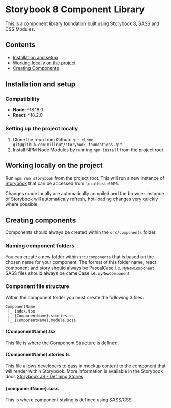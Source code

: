 # Storybook 8 Component Library

This is a component library foundation built using Storybook 8, SASS and CSS Modules.

## Contents

- [Installation and setup](#installation-and-setup)
- [Working locally on the project](#working-locally-on-the-project)
- [Creating Components](#creating-components)

## Installation and setup

### Compatibility

- **Node:** ^18.18.0
- **React:** ^18.2.0

### Setting up the project locally

1. Clone the repo from Github: `git clone git@github.com:millnut/storybook_foundations.git`
2. Install NPM Node Modules by running `npm install` from the project root

## Working locally on the project

Run `npm run storybook` from the project root. This will run a new instance of [Storybook](https://storybook.js.org/) that can be accessed from `localhost:6006`.

Changes made locally are automatically compiled and the browser instance of Storybook will automaticaly refresh, hot-loading changes very quickly where possible.

## Creating components

Components should always be created within the `src/components` folder.

### Naming component folders

You can create a new folder within `src/components` that is based on the chosen name for your component. The format of this folder name, react component and story should always be PascalCase i.e. `MyNewComponent`. SASS files should always be camelCase i.e. `myNewComponent`

### Component file structure

Within the component folder you must create the following 3 files:

```
ComponentName
 |_ index.tsx
 |_ {ComponentName}.stories.ts
 |_ {ComponentName}.module.scss
```

#### {ComponentName}.tsx

This file is where the Component Structure is defined.

#### {ComponentName}.stories.ts

This file allows developers to pass in mockup content to the component that will render within Storybook. More information is available in the Storybook docs [Storybook JS - Defining Stories](https://storybook.js.org/docs/react/writing-stories/introduction#defining-stories)

#### {componentName}.scss

This is where component styling is defined using SASS/CSS.
